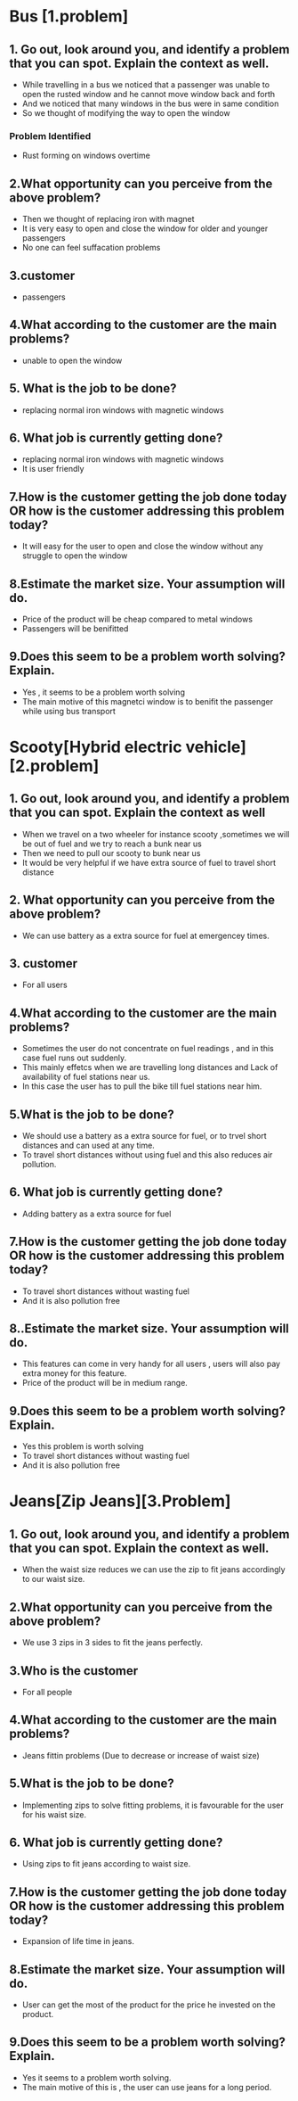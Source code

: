 # Bus [1.problem]
##  1. Go out, look around you, and identify a problem that you can spot. Explain the context as well.
* While travelling in a bus we noticed that a passenger was unable to open the rusted window and he cannot move window back and forth
* And we noticed that many windows in the bus were in same condition
* So we thought of modifying the way to open the window

### Problem Identified
* Rust forming on windows overtime

## 2.What opportunity can you perceive from the above problem?
* Then we thought of replacing iron with magnet
* It is very easy to open and close the window for older and younger passengers
* No one can feel suffacation problems

## 3.customer
* passengers

## 4.What according to the customer are the main problems?
* unable to open the window

## 5.	What is the job to be done?
* replacing normal iron windows with magnetic windows

## 6.	What job is currently getting done?
* replacing normal iron windows with magnetic windows
* It is user friendly

## 7.How is the customer getting the job done today OR how is the customer addressing this problem today?
* It will easy for the user to open and close the window without any struggle to open the window

## 8.Estimate the market size. Your assumption will do.
* Price of the product will be cheap compared to metal windows
* Passengers will be benifitted

## 9.Does this seem to be a problem worth solving? Explain.
* Yes , it seems to be a problem worth solving 
* The main motive of this magnetci window is to benifit the passenger while using bus transport 


# Scooty[Hybrid electric vehicle] [2.problem]
## 1. Go out, look around you, and identify a problem that you can spot. Explain the context as well
* When we travel on a two wheeler for instance scooty ,sometimes we will be out of fuel and we try to reach a bunk near us 
* Then we need to pull our scooty to bunk near us 
* It would be very helpful if we have extra source of fuel to travel short distance

## 2. What opportunity can you perceive from the above problem?
* We can use battery as a extra source for fuel at emergencey times.

## 3. customer
* For all users

## 4.What according to the customer are the main problems?
* Sometimes the user do not concentrate on fuel readings , and in this case fuel runs out suddenly. 
* This mainly effetcs when we are travelling long distances and Lack of availability of fuel stations near us.
* In this case the user has to pull the bike till fuel stations near him.

## 5.What is the job to be done?
* We should use a battery as a extra source for fuel, or to trvel short distances and can used at any time.
* To travel short distances without using fuel and this also reduces air pollution.

## 6. What job is currently getting done?
* Adding battery as a extra source for fuel

## 7.How is the customer getting the job done today OR how is the customer addressing this problem today?
* To travel short distances without wasting fuel 
* And it is also pollution free

## 8..Estimate the market size. Your assumption will do.
* This features can come in very handy for all users , users will also pay extra money for this feature.
* Price of the product will be in medium range.

## 9.Does this seem to be a problem worth solving? Explain.
* Yes this problem is worth solving 
* To travel short distances without wasting fuel 
* And it is also pollution free

# Jeans[Zip Jeans][3.Problem]
## 1. Go out, look around you, and identify a problem that you can spot. Explain the context as well.
* When the waist size reduces we can use the zip to fit jeans accordingly to our waist size.

## 2.What opportunity can you perceive from the above problem?
* We use 3 zips in 3 sides to fit the jeans perfectly.

## 3.Who is the customer
* For all people

## 4.What according to the customer are the main problems?
* Jeans fittin problems (Due to decrease or increase of waist size)

## 5.What is the job to be done?
* Implementing zips to solve fitting problems, it is favourable for the user for his waist size.

## 6. What job is currently getting done?
* Using zips to fit jeans according to waist size.

## 7.How is the customer getting the job done today OR how is the customer addressing this problem today?
* Expansion of life time in jeans.

## 8.Estimate the market size. Your assumption will do.
* User can get the most of the product for the price he invested on the product.

## 9.Does this seem to be a problem worth solving? Explain.
* Yes it seems to a problem worth solving.
* The main motive of this is , the user can use jeans for a long period.
